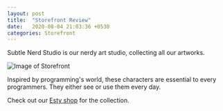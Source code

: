 ```yaml
---
layout: post
title:  "Storefront Review"
date:   2020-08-04 21:03:36 +0530
categories: Storefront
---
```

Subtle Nerd Studio is our nerdy art studio, collecting all our artworks.

![Image of Storefront](https://firebasestorage.googleapis.com/v0/b/garagesale-82fb5.appspot.com/o/userguide%2FFeatureGraphic_1_64.jpg?alt=media&token=69d8b965-7ee0-4dc4-831f-7fa61ba4f40c)

Inspired by programming's world, these characters are essential to every programmers. They either see or use them every day.

Check out our [Esty shop][esty-shop] for the collection.

[esty-shop]: https://www.etsy.com/sg-en/listing/839292887/essential-collection-set-of-6-gift-for?ref=shop_home_active_1
